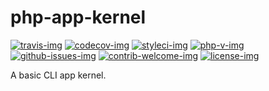 php-app-kernel
==============

[travis-img]: https://img.shields.io/travis/hschulz/php-app-kernel.svg?style=flat-square
[codecov-img]: https://img.shields.io/codecov/c/github/hschulz/php-app-kernel.svg?style=flat-square
[php-v-img]: https://img.shields.io/packagist/php-v/hschulz/php-app-kernel?style=flat-square
[github-issues-img]: https://img.shields.io/github/issues/hschulz/php-app-kernel.svg?style=flat-square
[contrib-welcome-img]: https://img.shields.io/badge/contributions-welcome-blue.svg?style=flat-square
[license-img]: https://img.shields.io/github/license/hschulz/php-app-kernel.svg?style=flat-square
[styleci-img]: https://styleci.io/repos/132177912/shield

[![travis-img]](https://travis-ci.com/github/hschulz/php-app-kernel)
[![codecov-img]](https://codecov.io/gh/hschulz/php-app-kernel)
[![styleci-img]](https://github.styleci.io/repos/132177912)
[![php-v-img]](https://packagist.org/packages/hschulz/php-app-kernel)
[![github-issues-img]](https://github.com/hschulz/php-app-kernel/issues)
[![contrib-welcome-img]](https://github.com/hschulz/php-app-kernel/blob/master/CONTRIBUTING.md)
[![license-img]](https://github.com/hschulz/php-app-kernel/blob/master/LICENSE)

A basic CLI app kernel.
